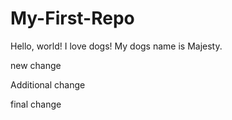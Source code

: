 # My-First-Repo

Hello, world!
I love dogs!
My dogs name is Majesty.

new change

Additional change

final change